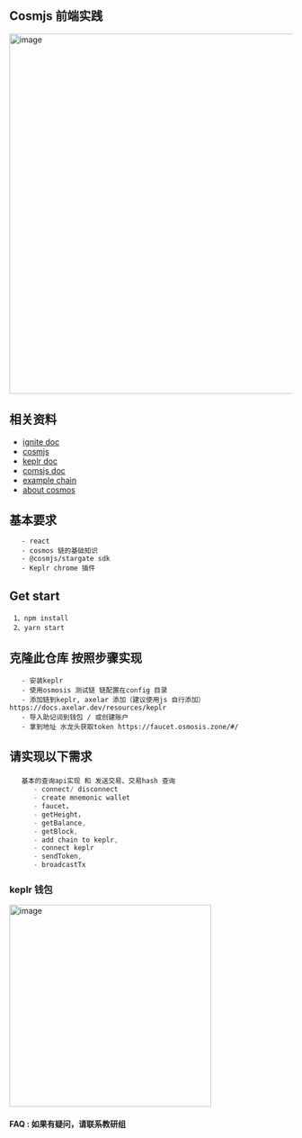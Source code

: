 ## Cosmjs 前端实践

<img width="640" alt="image" src="https://user-images.githubusercontent.com/14268015/206352501-8e33e87e-f329-4a88-81b7-fceb8f1519ab.png">

## 相关资料

- [ignite doc](https://docs.ignite.com)
- [cosmjs](https://github.com/cosmos/cosmjs)
- [keplr doc](https://docs.keplr.app/)
- [comsjs doc](https://cosmos.github.io/cosmjs/latest/stargate/index.html)
- [example chain](https://github.com/spidexapp/planet)
- [about cosmos](https://daniel520.gitee.io/daniel-blog/zh/Block%20Chain/Cosmos/10.Cosmos%E7%99%BD%E7%9A%AE%E4%B9%A6.html#%E8%B7%A8%E9%93%BE%E9%80%9A%E4%BF%A1-ibc)

## 基本要求
```
   - react 
   - cosmos 链的基础知识
   - @cosmjs/stargate sdk
   - Keplr chrome 插件

```


## Get start

```
 1、npm install 
 2、yarn start
```

## 克隆此仓库 按照步骤实现

```
   - 安装keplr
   - 使用osmosis 测试链 链配置在config 目录
   - 添加链到keplr, axelar 添加（建议使用js 自行添加） https://docs.axelar.dev/resources/keplr
   - 导入助记词到钱包 / 或创建账户
   - 拿到地址 水龙头获取token https://faucet.osmosis.zone/#/
```


## 请实现以下需求

### 

```ts
   基本的查询api实现 和 发送交易、交易hash 查询
      - connect/ disconnect
      - create mnemonic wallet
      - faucet，
      - getHeight，
      - getBalance,
      - getBlock,
      - add chain to keplr,
      - connect keplr
      - sendToken,
      - broadcastTx
```

### keplr 钱包
<img width="359" alt="image" src="https://user-images.githubusercontent.com/14268015/206352651-b267cd83-ffde-4d06-9f7d-53df7ded10eb.png">


#### FAQ : 如果有疑问，请联系教研组
